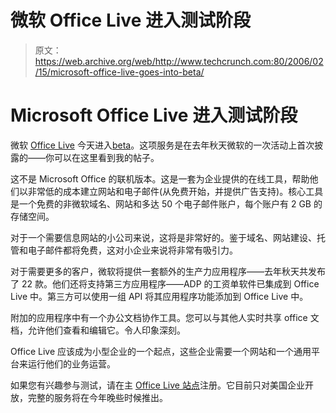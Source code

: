 # 微软 Office Live 进入测试阶段

> 原文：<https://web.archive.org/web/http://www.techcrunch.com:80/2006/02/15/microsoft-office-live-goes-into-beta/>

# Microsoft Office Live 进入测试阶段

微软 [Office Live](https://web.archive.org/web/20220125062515/http://officelive.microsoft.com/) 今天进入[beta](https://web.archive.org/web/20220125062515/http://www.microsoft.com/presspass/press/2006/feb06/02-15OfficeLiveBetaPR.mspx)。这项服务是在去年秋天微软的一次活动上首次披露的——你可以在这里看到我的帖子。

这不是 Microsoft Office 的联机版本。这是一套为企业提供的在线工具，帮助他们以非常低的成本建立网站和电子邮件(从免费开始，并提供广告支持)。核心工具是一个免费的非微软域名、网站和多达 50 个电子邮件账户，每个账户有 2 GB 的存储空间。

对于一个需要信息网站的小公司来说，这将是非常好的。鉴于域名、网站建设、托管和电子邮件都将免费，这对小企业来说将非常有吸引力。

对于需要更多的客户，微软将提供一套额外的生产力应用程序——去年秋天共发布了 22 款。他们还将支持第三方应用程序——ADP 的工资单软件已集成到 Office Live 中。第三方可以使用一组 API 将其应用程序功能添加到 Office Live 中。

附加的应用程序中有一个办公文档协作工具。您可以与其他人实时共享 office 文档，允许他们查看和编辑它。令人印象深刻。

Office Live 应该成为小型企业的一个起点，这些企业需要一个网站和一个通用平台来运行他们的业务运营。

如果您有兴趣参与测试，请在主 [Office Live 站点](https://web.archive.org/web/20220125062515/http://www.officelive.com/)注册。它目前只对美国企业开放，完整的服务将在今年晚些时候推出。